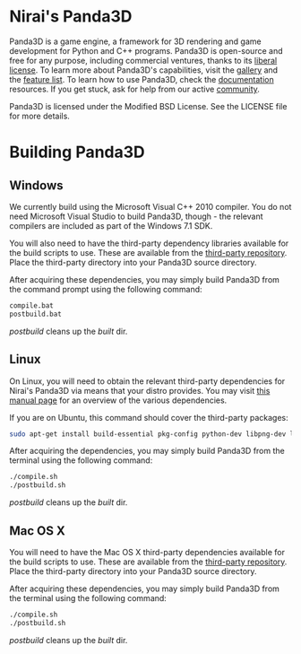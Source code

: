 Nirai's Panda3D
=======

Panda3D is a game engine, a framework for 3D rendering and game development for
Python and C++ programs.  Panda3D is open-source and free for any purpose,
including commercial ventures, thanks to its
[liberal license](https://www.panda3d.org/license.php).  To learn more about
Panda3D's capabilities, visit the [gallery](https://www.panda3d.org/gallery.php)
and the [feature list](https://www.panda3d.org/features.php).  To learn how to
use Panda3D, check the [documentation](https://www.panda3d.org/documentation.php)
resources. If you get stuck, ask for help from our active
[community](https://www.panda3d.org/community.php).

Panda3D is licensed under the Modified BSD License.  See the LICENSE file for
more details.

Building Panda3D
================

Windows
-------

We currently build using the Microsoft Visual C++ 2010 compiler.  You do not
need Microsoft Visual Studio to build Panda3D, though - the relevant compilers
are included as part of the Windows 7.1 SDK.

You will also need to have the third-party dependency libraries available for
the build scripts to use. These are available from the [third-party repository](https://github.com/nirai-compiler/thirdparty). Place the third-party directory into your Panda3D source directory.

After acquiring these dependencies, you may simply build Panda3D from the
command prompt using the following command:

```bash
compile.bat
postbuild.bat
```

_postbuild_ cleans up the _built_ dir.

Linux
-----

On Linux, you will need to obtain the relevant third-party dependencies for Nirai's Panda3D via means that your distro provides. You may visit [this manual page](https://www.panda3d.org/manual/index.php/Dependencies) for an overview of the various dependencies. 

If you are on Ubuntu, this command should cover the
third-party packages:

```bash
sudo apt-get install build-essential pkg-config python-dev libpng-dev libjpeg-dev libtiff-dev zlib1g-dev libssl-dev libx11-dev libgl1-mesa-dev libxrandr-dev libxxf86dga-dev libxcursor-dev bison flex libfreetype6-dev libvorbis-dev libeigen3-dev libopenal-dev libode-dev libbullet-dev nvidia-cg-toolkit libgtk2.0-dev
```

After acquiring the dependencies, you may simply build Panda3D from the terminal 
using the following command:

```bash
./compile.sh
./postbuild.sh
```

_postbuild_ cleans up the _built_ dir.

Mac OS X
--------

You will need to have the Mac OS X third-party dependencies available for 
the build scripts to use. These are available from the [third-party repository](https://github.com/nirai-compiler/thirdparty). Place the third-party directory into your Panda3D source directory. 

After acquiring these dependencies, you may simply build Panda3D from the terminal 
using the following command:

```bash
./compile.sh
./postbuild.sh
```

_postbuild_ cleans up the _built_ dir.
